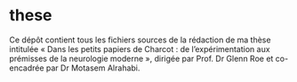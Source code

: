 # these
Ce dépôt contient tous les fichiers sources de la rédaction de ma thèse intitulée « Dans les petits papiers de Charcot : de l’expérimentation aux prémisses de la neurologie moderne », dirigée par Prof. Dr Glenn Roe et co-encadrée par Dr Motasem Alrahabi.